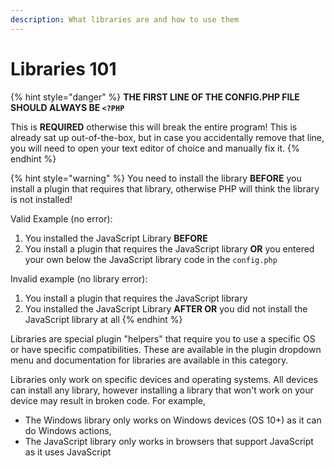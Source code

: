 ```yaml
---
description: What libraries are and how to use them
---
```


# Libraries 101

{% hint style="danger" %}
**THE FIRST LINE OF THE CONFIG.PHP FILE SHOULD ALWAYS BE `<?PHP`**

This is **REQUIRED** otherwise this will break the entire program! This is already sat up out-of-the-box, but in case you accidentally remove that line, you will need to open your text editor of choice and manually fix it.
{% endhint %}

{% hint style="warning" %}
You need to install the library **BEFORE** you install a plugin that requires that library, otherwise PHP will think the library is not installed!

Valid Example (no error):

1. You installed the JavaScript Library **BEFORE**
2. You install a plugin that requires the JavaScript library **OR** you entered your own below the JavaScript library code in the `config.php`

Invalid example (no library error):

1. You install a plugin that requires the JavaScript library
2. You installed the JavaScript Library **AFTER OR** you did not install the JavaScript library at all
{% endhint %}

Libraries are special plugin "helpers" that require you to use a specific OS or have specific compatibilities. These are available in the plugin dropdown menu and documentation for libraries are available in this category.

Libraries only work on specific devices and operating systems. All devices can install any library, however installing a library that won't work on your device may result in broken code. For example,

* The Windows library only works on Windows devices (OS 10+) as it can do Windows actions,
* The JavaScript library only works in browsers that support JavaScript as it uses JavaScript
